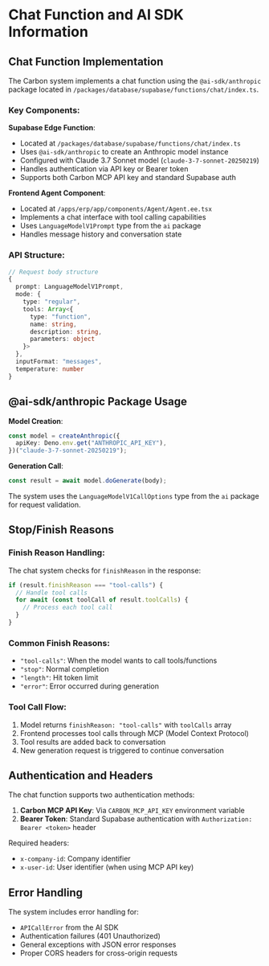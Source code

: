 # Chat Function and AI SDK Information

## Chat Function Implementation

The Carbon system implements a chat function using the `@ai-sdk/anthropic` package located in `/packages/database/supabase/functions/chat/index.ts`.

### Key Components:

**Supabase Edge Function**: 
- Located at `/packages/database/supabase/functions/chat/index.ts`
- Uses `@ai-sdk/anthropic` to create an Anthropic model instance
- Configured with Claude 3.7 Sonnet model (`claude-3-7-sonnet-20250219`)
- Handles authentication via API key or Bearer token
- Supports both Carbon MCP API key and standard Supabase auth

**Frontend Agent Component**:
- Located at `/apps/erp/app/components/Agent/Agent.ee.tsx`
- Implements a chat interface with tool calling capabilities
- Uses `LanguageModelV1Prompt` type from the `ai` package
- Handles message history and conversation state

### API Structure:

```typescript
// Request body structure
{
  prompt: LanguageModelV1Prompt,
  mode: {
    type: "regular",
    tools: Array<{
      type: "function",
      name: string,
      description: string,
      parameters: object
    }>
  },
  inputFormat: "messages",
  temperature: number
}
```

## @ai-sdk/anthropic Package Usage

**Model Creation**:
```typescript
const model = createAnthropic({
  apiKey: Deno.env.get("ANTHROPIC_API_KEY"),
})("claude-3-7-sonnet-20250219");
```

**Generation Call**:
```typescript
const result = await model.doGenerate(body);
```

The system uses the `LanguageModelV1CallOptions` type from the `ai` package for request validation.

## Stop/Finish Reasons

### Finish Reason Handling:

The chat system checks for `finishReason` in the response:

```typescript
if (result.finishReason === "tool-calls") {
  // Handle tool calls
  for await (const toolCall of result.toolCalls) {
    // Process each tool call
  }
}
```

### Common Finish Reasons:
- `"tool-calls"`: When the model wants to call tools/functions
- `"stop"`: Normal completion
- `"length"`: Hit token limit
- `"error"`: Error occurred during generation

### Tool Call Flow:
1. Model returns `finishReason: "tool-calls"` with `toolCalls` array
2. Frontend processes tool calls through MCP (Model Context Protocol)
3. Tool results are added back to conversation
4. New generation request is triggered to continue conversation

## Authentication and Headers

The chat function supports two authentication methods:
1. **Carbon MCP API Key**: Via `CARBON_MCP_API_KEY` environment variable
2. **Bearer Token**: Standard Supabase authentication with `Authorization: Bearer <token>` header

Required headers:
- `x-company-id`: Company identifier  
- `x-user-id`: User identifier (when using MCP API key)

## Error Handling

The system includes error handling for:
- `APICallError` from the AI SDK
- Authentication failures (401 Unauthorized)
- General exceptions with JSON error responses
- Proper CORS headers for cross-origin requests